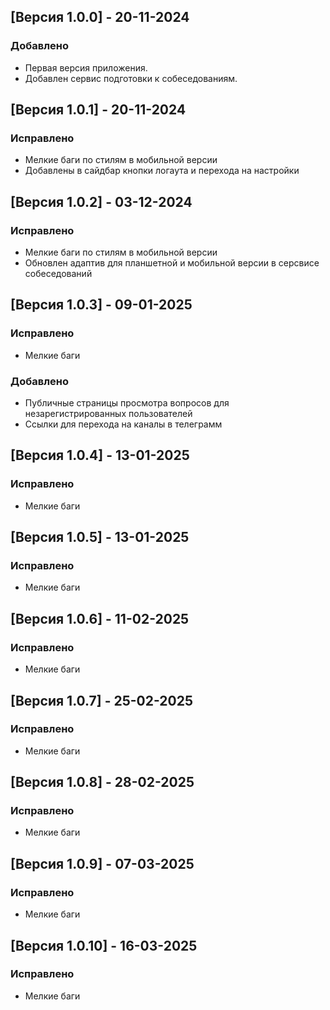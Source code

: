## [Версия 1.0.0] - 20-11-2024
### Добавлено
- Первая версия приложения.
- Добавлен сервис подготовки к собеседованиям.

## [Версия 1.0.1] - 20-11-2024
### Исправлено
- Мелкие баги по стилям в мобильной версии
- Добавлены в сайдбар кнопки логаута и перехода на настройки

## [Версия 1.0.2] - 03-12-2024
### Исправлено
- Мелкие баги по стилям в мобильной версии
- Обновлен адаптив для планшетной и мобильной версии в серсвисе собеседований

## [Версия 1.0.3] - 09-01-2025
### Исправлено
- Мелкие баги
### Добавлено
- Публичные страницы просмотра вопросов для незарегистрированных пользователей
- Ссылки для перехода на каналы в телеграмм

## [Версия 1.0.4] - 13-01-2025
### Исправлено
- Мелкие баги

## [Версия 1.0.5] - 13-01-2025
### Исправлено
- Мелкие баги

## [Версия 1.0.6] - 11-02-2025
### Исправлено
- Мелкие баги

## [Версия 1.0.7] - 25-02-2025
### Исправлено
- Мелкие баги

## [Версия 1.0.8] - 28-02-2025
### Исправлено
- Мелкие баги

## [Версия 1.0.9] - 07-03-2025
### Исправлено
- Мелкие баги

## [Версия 1.0.10] - 16-03-2025
### Исправлено
- Мелкие баги
